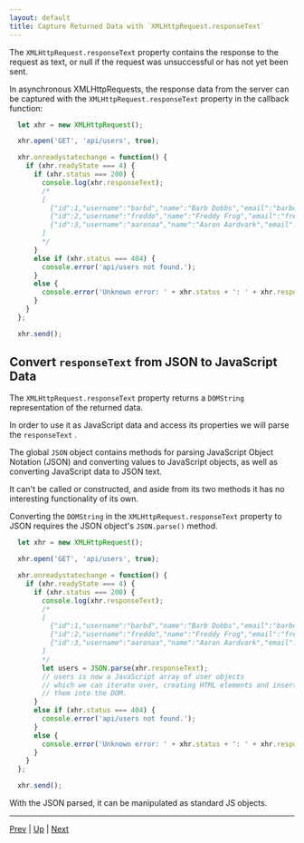 ```yaml
---
layout: default
title: Capture Returned Data with `XMLHttpRequest.responseText`
---
```


The `XMLHttpRequest.responseText` property contains the response to the request as text, or null if the request was unsuccessful or has not yet been sent.

In asynchronous XMLHttpRequests, the response data from the server can be captured with the `XMLHttpRequest.responseText` property in the callback function:


```javascript
  let xhr = new XMLHttpRequest();

  xhr.open('GET', 'api/users', true);

  xhr.onreadystatechange = function() {
    if (xhr.readyState === 4) {
      if (xhr.status === 200) {
        console.log(xhr.responseText);
        /*
        [
          {"id":1,"username":"barbd","name":"Barb Dobbs","email":"barbd@example.com"},
          {"id":2,"username":"freddo","name":"Freddy Frog","email":"fred.frog@example.com"},
          {"id":3,"username":"aaronaa","name":"Aaron Aardvark","email":"aarona@example.com"},
        ]
        */
      }
      else if (xhr.status === 404) {
        console.error('api/users not found.');
      }
      else {
        console.error('Unknown error: ' + xhr.status + ': ' + xhr.responseText);
      }
    }
  };

  xhr.send();
```

## Convert `responseText` from JSON to JavaScript Data

The `XMLHttpRequest.responseText` property returns a `DOMString` representation of the returned data. 

In order to use it as JavaScript data and access its properties we will parse the `responseText` .

The global `JSON` object contains methods for parsing JavaScript Object Notation (JSON) and converting values to JavaScript objects, as well as converting JavaScript data to JSON text. 

It can't be called or constructed, and aside from its two methods it has no interesting functionality of its own.

Converting the `DOMString` in the `XMLHttpRequest.responseText` property to JSON requires the JSON object's `JSON.parse()` method.

```javascript
  let xhr = new XMLHttpRequest();

  xhr.open('GET', 'api/users', true);

  xhr.onreadystatechange = function() {
    if (xhr.readyState === 4) {
      if (xhr.status === 200) {
        console.log(xhr.responseText);
        /*
        [
          {"id":1,"username":"barbd","name":"Barb Dobbs","email":"barbd@example.com"},
          {"id":2,"username":"freddo","name":"Freddy Frog","email":"fred.frog@example.com"},
          {"id":3,"username":"aaronaa","name":"Aaron Aardvark","email":"aarona@example.com"},
        ]
        */
        let users = JSON.parse(xhr.responseText);
        // users is now a JavaScript array of user objects
        // which we can iterate over, creating HTML elements and inserting
        // them into the DOM.
      }
      else if (xhr.status === 404) {
        console.error('api/users not found.');
      }
      else {
        console.error('Unknown error: ' + xhr.status + ': ' + xhr.responseText);
      }
    }
  };

  xhr.send();
```

With the JSON parsed, it can be manipulated as standard JS objects.

<hr>

[Prev](status.md) | [Up](README.md) | [Next](post.md)

